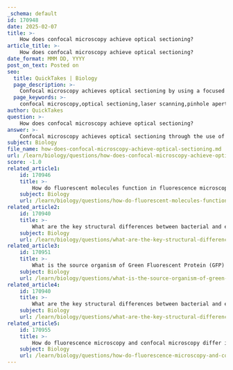 ```yaml
---
_schema: default
id: 170948
date: 2025-02-07
title: >-
    How does confocal microscopy achieve optical sectioning?
article_title: >-
    How does confocal microscopy achieve optical sectioning?
date_format: MMM DD, YYYY
post_on_text: Posted on
seo:
  title: QuickTakes | Biology
  page_description: >-
    Confocal microscopy achieves optical sectioning by using a focused laser beam and a pinhole aperture to selectively collect emitted light from the focal plane, enhancing image quality and allowing for high-resolution three-dimensional imaging of specimens.
  page_keywords: >-
    confocal microscopy,optical sectioning,laser scanning,pinhole aperture,fluorescent molecules,image quality,background noise,three-dimensional representation,cell biology,high resolution
author: QuickTakes
question: >-
    How does confocal microscopy achieve optical sectioning?
answer: >-
    Confocal microscopy achieves optical sectioning through the use of a focused laser beam and a pinhole aperture. Here’s a detailed explanation of the process:\n\n1. **Laser Scanning**: In confocal microscopy, a laser is used to illuminate a specific point within the specimen. The laser light is focused onto a small area, allowing for precise excitation of fluorescent molecules in that region.\n\n2. **Pinhole Aperture**: After the laser excites the fluorescent molecules, the emitted light is collected. However, to enhance image quality and reduce background noise, a pinhole aperture is placed in front of the detector. This pinhole only allows light from the focal plane (the specific depth where the laser is focused) to reach the detector. Light emitted from out-of-focus planes is largely blocked, which is crucial for achieving optical sectioning.\n\n3. **Optical Sectioning**: By scanning the laser across the specimen and collecting images at various depths, confocal microscopy can create a series of optical sections. These sections can be compiled to form a three-dimensional representation of the specimen. This capability is particularly useful for imaging thick tissues and complex cellular structures, as it allows researchers to visualize the internal architecture without the need for physical sectioning.\n\n4. **High Resolution**: The combination of laser scanning and the pinhole aperture results in high-resolution images with improved contrast compared to traditional light microscopy. This makes confocal microscopy an invaluable tool in cell biology for studying dynamic processes and spatial relationships within cells.\n\nIn summary, confocal microscopy achieves optical sectioning by using a focused laser to excite specific regions of a specimen and a pinhole to selectively collect emitted light from the focal plane, effectively reducing background noise and enhancing image clarity.
subject: Biology
file_name: how-does-confocal-microscopy-achieve-optical-sectioning.md
url: /learn/biology/questions/how-does-confocal-microscopy-achieve-optical-sectioning
score: -1.0
related_article1:
    id: 170946
    title: >-
        How do fluorescent molecules function in fluorescence microscopy?
    subject: Biology
    url: /learn/biology/questions/how-do-fluorescent-molecules-function-in-fluorescence-microscopy
related_article2:
    id: 170940
    title: >-
        What are the key structural differences between bacterial and eukaryotic cells?
    subject: Biology
    url: /learn/biology/questions/what-are-the-key-structural-differences-between-bacterial-and-eukaryotic-cells
related_article3:
    id: 170951
    title: >-
        What is the source organism of Green Fluorescent Protein (GFP) and what are its fluorescence characteristics?
    subject: Biology
    url: /learn/biology/questions/what-is-the-source-organism-of-green-fluorescent-protein-gfp-and-what-are-its-fluorescence-characteristics
related_article4:
    id: 170940
    title: >-
        What are the key structural differences between bacterial and eukaryotic cells?
    subject: Biology
    url: /learn/biology/questions/what-are-the-key-structural-differences-between-bacterial-and-eukaryotic-cells
related_article5:
    id: 170955
    title: >-
        How do fluorescence microscopy and confocal microscopy differ in their imaging capabilities?
    subject: Biology
    url: /learn/biology/questions/how-do-fluorescence-microscopy-and-confocal-microscopy-differ-in-their-imaging-capabilities
---
```


&nbsp;